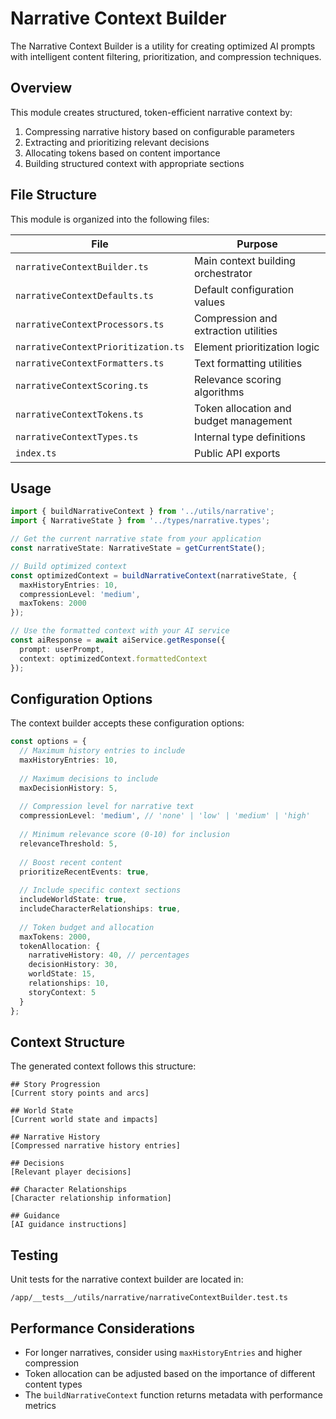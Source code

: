 # Narrative Context Builder

The Narrative Context Builder is a utility for creating optimized AI prompts with intelligent content filtering, prioritization, and compression techniques.

## Overview

This module creates structured, token-efficient narrative context by:

1. Compressing narrative history based on configurable parameters
2. Extracting and prioritizing relevant decisions 
3. Allocating tokens based on content importance
4. Building structured context with appropriate sections

## File Structure

This module is organized into the following files:

| File | Purpose |
|------|---------|
| `narrativeContextBuilder.ts` | Main context building orchestrator |
| `narrativeContextDefaults.ts` | Default configuration values |
| `narrativeContextProcessors.ts` | Compression and extraction utilities |
| `narrativeContextPrioritization.ts` | Element prioritization logic |
| `narrativeContextFormatters.ts` | Text formatting utilities |
| `narrativeContextScoring.ts` | Relevance scoring algorithms | 
| `narrativeContextTokens.ts` | Token allocation and budget management |
| `narrativeContextTypes.ts` | Internal type definitions |
| `index.ts` | Public API exports |

## Usage

```typescript
import { buildNarrativeContext } from '../utils/narrative';
import { NarrativeState } from '../types/narrative.types';

// Get the current narrative state from your application
const narrativeState: NarrativeState = getCurrentState();

// Build optimized context
const optimizedContext = buildNarrativeContext(narrativeState, {
  maxHistoryEntries: 10, 
  compressionLevel: 'medium',
  maxTokens: 2000
});

// Use the formatted context with your AI service
const aiResponse = await aiService.getResponse({
  prompt: userPrompt,
  context: optimizedContext.formattedContext
});
```

## Configuration Options

The context builder accepts these configuration options:

```typescript
const options = {
  // Maximum history entries to include
  maxHistoryEntries: 10,
  
  // Maximum decisions to include
  maxDecisionHistory: 5,
  
  // Compression level for narrative text
  compressionLevel: 'medium', // 'none' | 'low' | 'medium' | 'high'
  
  // Minimum relevance score (0-10) for inclusion
  relevanceThreshold: 5,
  
  // Boost recent content
  prioritizeRecentEvents: true,
  
  // Include specific context sections
  includeWorldState: true,
  includeCharacterRelationships: true,
  
  // Token budget and allocation
  maxTokens: 2000,
  tokenAllocation: {
    narrativeHistory: 40, // percentages
    decisionHistory: 30,
    worldState: 15,
    relationships: 10,
    storyContext: 5
  }
};
```

## Context Structure

The generated context follows this structure:

```
## Story Progression
[Current story points and arcs]

## World State
[Current world state and impacts]

## Narrative History
[Compressed narrative history entries]

## Decisions
[Relevant player decisions]

## Character Relationships
[Character relationship information]

## Guidance
[AI guidance instructions]
```

## Testing

Unit tests for the narrative context builder are located in:
```
/app/__tests__/utils/narrative/narrativeContextBuilder.test.ts
```

## Performance Considerations

- For longer narratives, consider using `maxHistoryEntries` and higher compression
- Token allocation can be adjusted based on the importance of different content types
- The `buildNarrativeContext` function returns metadata with performance metrics